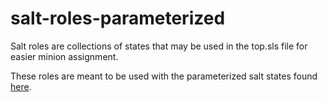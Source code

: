 # salt-roles-parameterized
Salt roles are collections of states that may be used in the top.sls file for easier minion assignment.

These roles are meant to be used with the parameterized salt states found [here](https://github.com/whatevsz/salt-states-parameterized).
